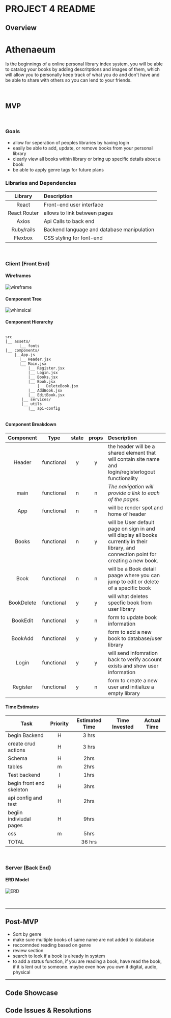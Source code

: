 # PROJECT 4 README <!-- omit in toc -->

## Overview

# Athenaeum

Is the beginnings of a online personal library index system, you will be able to catalog your books by adding descritptions and images of them, which will allow you to personally keep track of what you do and don't have and be able to share with others so you can lend to your friends.

<br>

## MVP

<br>

### Goals

- allow for seperation of peoples libraries by having login
- easily be able to add, update, or remove books from your personal library
- clearly view all books within library or bring up specific details about a book
- be able to apply genre tags for future plans
  <br>

### Libraries and Dependencies

|   Library    | Description                                |
| :----------: | :----------------------------------------- |
|    React     | Front-end user interface                   |
| React Router | allows to link between pages               |
|    Axios     | Api Calls to back end                      |
|  Ruby/rails  | Backend language and database manipulation |
|   Flexbox    | CSS styling for font-end                   |

<br>

### Client (Front End)

#### Wireframes

![wireframe](https://imgur.com/IIjmSKy.png)

#### Component Tree

![whimsical](https://imgur.com/oEn1nba.png)

#### Component Hierarchy

```structure

src
|__ assets/
      |__ fonts
|__ components/
    |__App.js
      |__ Header.jsx
      |__ Main.jsx
          |__ Register.jsx
          |__ Login.jsx
          |__ Books.jsx
          |__ Book.jsx
              |__ DeleteBook.jsx
          |__ AddBook.jsx
          |__ EditBook.jsx
       |__ services/
       |__ utils
          |__ api-config


```

#### Component Breakdown

| Component  |    Type    | state | props | Description                                                                                                                               |
| :--------: | :--------: | :---: | :---: | :---------------------------------------------------------------------------------------------------------------------------------------- |
|   Header   | functional |   y   |   y   | the header will be a shared element that will contain site name and login/registerlogout functionality                                    |
|    main    | functional |   n   |   n   | _The navigation will provide a link to each of the pages._                                                                                |
|    App     | functional |   n   |   n   | will be render spot and home of header                                                                                                    |
|   Books    | functional |   n   |   y   | will be User default page on sign in and will display all books currently in their library, and connection point for creating a new book. |
|    Book    | functional |   n   |   n   | will be a Book detail paage where you can jump to edit or delete of a specific book                                                       |
| BookDelete | functional |   y   |   y   | will what deletes specfic book from user library                                                                                          |
|  BookEdit  | functional |   y   |   n   | form to update book information                                                                                                           |
|  BookAdd   | functional |   y   |   y   | form to add a new book to database/user library                                                                                           |
|   Login    | functional |   y   |   y   | will send infomration back to verify account exists and show user information                                                             |
|  Register  | functional |   y   |   n   | form to create a new user and initialize a empty library                                                                                  |

#### Time Estimates

| Task                     | Priority | Estimated Time | Time Invested | Actual Time |
| ------------------------ | :------: | :------------: | :-----------: | :---------: |
| begin Backend            |    H     |     3 hrs      |               |             |
| create crud actions      |    H     |     3 hrs      |               |             |
| Schema                   |    H     |      2hrs      |               |             |
| tables                   |    m     |      2hrs      |               |             |
| Test backend             |    l     |      1hrs      |               |             |
| begin front end skeleton |    H     |      3hrs      |               |             |
| api config and test      |    H     |      2hrs      |               |             |
| begiin indiviudal pages  |    H     |      9hrs      |               |             |
| css                      |    m     |      5hrs      |               |             |
| TOTAL                    |          |     36 hrs     |               |             |

<br>

### Server (Back End)

#### ERD Model

![ERD](https://imgur.com/RMQ0XBU.png)

<br>

---

## Post-MVP

- Sort by genre
- make sure multiple books of same name are not added to database
- reccomnded reading based on genre
- review section
- search to look if a book is already in system
- to add a status function, if you are reading a book, have read the book, if it is lent out to someone. maybe even how you own it digital, audio, physical

---

## Code Showcase

## Code Issues & Resolutions
